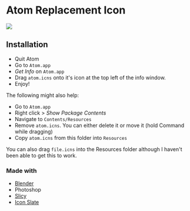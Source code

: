 # Atom Replacement Icon

![](https://rawgithub.com/edwardloveall/atom-replacement-icon/master/screenshot.png)

## Installation

* Quit Atom
* Go to `Atom.app`
* *Get Info* on `Atom.app`
* Drag `atom.icns` onto it's icon at the top left of the info window.
* Enjoy!

The following might also help:

* Go to `Atom.app`
* Right click > *Show Package Contents*
* Navigate to `Contents/Resources`
* Remove `atom.icns`. You can either delete it or move it (hold Command while dragging)
* Copy `atom.icns` from this folder into `Resources`

You can also drag `file.icns` into the Resources folder although I haven't been able to get this to work.


### Made with

* [Blender](http://www.blender.org)
* Photoshop
* [Slicy](http://macrabbit.com/slicy/)
* [Icon Slate](http://www.kodlian.com/apps/icon-slate)
